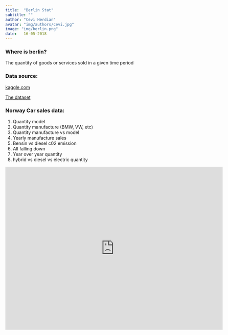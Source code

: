 ```yaml
---
title:  "Berlin Stat"
subtitle: ""
author: "Cevi Herdian"
avatar: "img/authors/cevi.jpg"
image: "img/berlin.png"
date:   16-05-2018
---
```


### Where is berlin?
The quantity of goods or services sold in a given time period


### Data source:
[kaggle.com](https://www.kaggle.com/)

[The dataset](https://www.kaggle.com/dmi3kno/newcarsalesnorway)

### Norway Car sales data:
1. Quantity model
2. Quantity manufacture (BMW, VW, etc)
3. Quantity manufacture vs model
4. Yearly manufacture sales
5. Bensin vs diesel c02 emission
6. All falling down
7. Year over year quantity
8. hybrid vs diesel vs electric quantity

<iframe width="680" height="510" src="https://app.powerbi.com/view?r=eyJrIjoiMDY2NTdjMzUtYjA5MC00MmEyLWEzMDQtOTdkOTlmMTNiZjQ1IiwidCI6IjU3NTMyN2Q0LTBmNGMtNGI5ZS1hNzE4LWQwOTViMWMyMzdiNSIsImMiOjh9" frameborder="0" allowFullScreen="true"></iframe>

